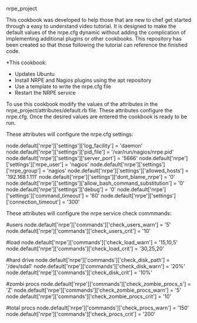  nrpe_project

This cookbook was developed to help those that are new to chef get started through a easy to understand video tutorial. It is designed to make the default values of the nrpe.cfg dynamic without adding the complication of implementing additional plugins or other cookbooks. This repository has been created so that those following the tutorial can reference the finished code.

*This cookbook:
 * Updates Ubuntu
 * Install NRPE and Nagios plugins using the apt repository
 * Use a template to write the nrpe.cfg file
 * Restart the NRPE service

To use this cookbook modify the values of the attributes in the nrpe_project/attributes/default.rb file. These attributes configure the nrpe.cfg. Once the desired values are entered the cookbook is ready to be run.

These attributes will configure the nrpe.cfg settings:

node.default['nrpe']['settings']['log_facility'] = 'daemon'
node.default['nrpe']['settings']['pid_file'] = '/var/run/nagios/nrpe.pid'
node.default['nrpe']['settings']['server_port'] = '5666'
node.default['nrpe']['settings']['nrpe_user'] = 'nagios'
node.default['nrpe']['settings']['nrpe_group'] = 'nagios'
node.default['nrpe']['settings']['allowed_hosts'] = '192.168.1.111'
node.default['nrpe']['settings']['dont_blame_nrpe'] = '0'
node.default['nrpe']['settings']['allow_bash_command_substitution'] = '0'
node.default['nrpe']['settings']['debug'] = '0'
node.default['nrpe']['settings']['command_timeout'] = '60'
node.default['nrpe']['settings']['connection_timeout'] = '300'


These attributes will configure the nrpe service check commmands:

#users
node.default['nrpe']['commands']['check_users_warn'] = '5'
node.default['nrpe']['commands']['check_users_crit'] = '10'

#load
node.default['nrpe']['commands']['check_load_warn'] = '15,10,5'
node.default['nrpe']['commands']['check_load_crit'] = '30,25,20'

#hard drive
node.default['nrpe']['commands']['check_disk_path'] = '/dev/sda1'
node.default['nrpe']['commands']['check_disk_warn'] = '20%'
node.default['nrpe']['commands']['check_disk_crit'] = '10%'

#zombi procs
node.default['nrpe']['commands']['check_zombie_procs_s'] = 'Z'
node.default['nrpe']['commands']['check_zombie_procs_warn'] = '5'
node.default['nrpe']['commands']['check_zombie_procs_crit'] = '10'

#total procs
node.default['nrpe']['commands']['check_procs_warn'] = '150'
node.default['nrpe']['commands']['check_procs_crit'] = '200'

